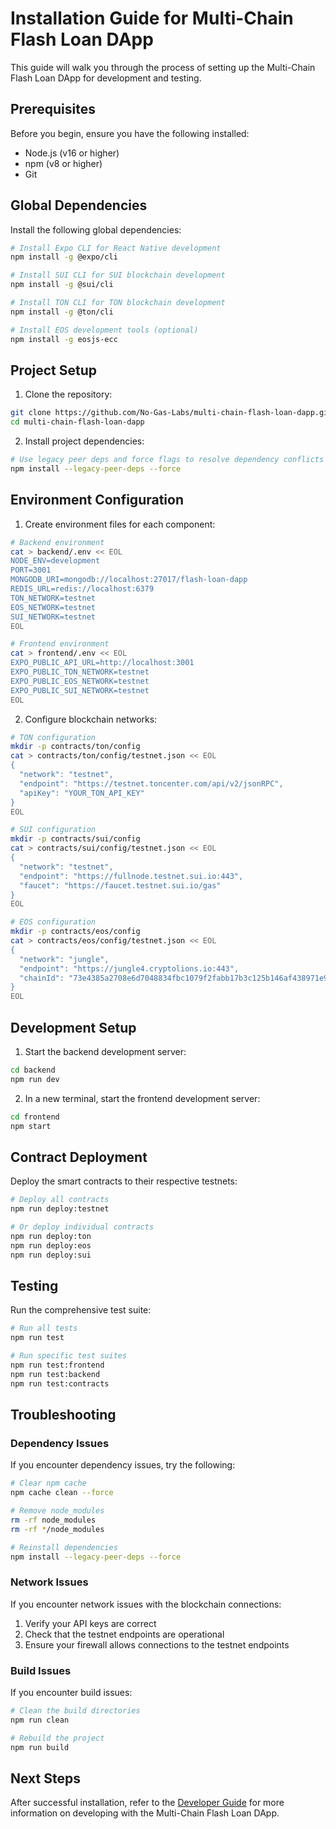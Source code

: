 # Installation Guide for Multi-Chain Flash Loan DApp

This guide will walk you through the process of setting up the Multi-Chain Flash Loan DApp for development and testing.

## Prerequisites

Before you begin, ensure you have the following installed:

- Node.js (v16 or higher)
- npm (v8 or higher)
- Git

## Global Dependencies

Install the following global dependencies:

```bash
# Install Expo CLI for React Native development
npm install -g @expo/cli

# Install SUI CLI for SUI blockchain development
npm install -g @sui/cli

# Install TON CLI for TON blockchain development
npm install -g @ton/cli

# Install EOS development tools (optional)
npm install -g eosjs-ecc
```

## Project Setup

1. Clone the repository:

```bash
git clone https://github.com/No-Gas-Labs/multi-chain-flash-loan-dapp.git
cd multi-chain-flash-loan-dapp
```

2. Install project dependencies:

```bash
# Use legacy peer deps and force flags to resolve dependency conflicts
npm install --legacy-peer-deps --force
```

## Environment Configuration

1. Create environment files for each component:

```bash
# Backend environment
cat > backend/.env << EOL
NODE_ENV=development
PORT=3001
MONGODB_URI=mongodb://localhost:27017/flash-loan-dapp
REDIS_URL=redis://localhost:6379
TON_NETWORK=testnet
EOS_NETWORK=testnet
SUI_NETWORK=testnet
EOL

# Frontend environment
cat > frontend/.env << EOL
EXPO_PUBLIC_API_URL=http://localhost:3001
EXPO_PUBLIC_TON_NETWORK=testnet
EXPO_PUBLIC_EOS_NETWORK=testnet
EXPO_PUBLIC_SUI_NETWORK=testnet
EOL
```

2. Configure blockchain networks:

```bash
# TON configuration
mkdir -p contracts/ton/config
cat > contracts/ton/config/testnet.json << EOL
{
  "network": "testnet",
  "endpoint": "https://testnet.toncenter.com/api/v2/jsonRPC",
  "apiKey": "YOUR_TON_API_KEY"
}
EOL

# SUI configuration
mkdir -p contracts/sui/config
cat > contracts/sui/config/testnet.json << EOL
{
  "network": "testnet",
  "endpoint": "https://fullnode.testnet.sui.io:443",
  "faucet": "https://faucet.testnet.sui.io/gas"
}
EOL

# EOS configuration
mkdir -p contracts/eos/config
cat > contracts/eos/config/testnet.json << EOL
{
  "network": "jungle",
  "endpoint": "https://jungle4.cryptolions.io:443",
  "chainId": "73e4385a2708e6d7048834fbc1079f2fabb17b3c125b146af438971e90716c4d"
}
EOL
```

## Development Setup

1. Start the backend development server:

```bash
cd backend
npm run dev
```

2. In a new terminal, start the frontend development server:

```bash
cd frontend
npm start
```

## Contract Deployment

Deploy the smart contracts to their respective testnets:

```bash
# Deploy all contracts
npm run deploy:testnet

# Or deploy individual contracts
npm run deploy:ton
npm run deploy:eos
npm run deploy:sui
```

## Testing

Run the comprehensive test suite:

```bash
# Run all tests
npm run test

# Run specific test suites
npm run test:frontend
npm run test:backend
npm run test:contracts
```

## Troubleshooting

### Dependency Issues

If you encounter dependency issues, try the following:

```bash
# Clear npm cache
npm cache clean --force

# Remove node_modules
rm -rf node_modules
rm -rf */node_modules

# Reinstall dependencies
npm install --legacy-peer-deps --force
```

### Network Issues

If you encounter network issues with the blockchain connections:

1. Verify your API keys are correct
2. Check that the testnet endpoints are operational
3. Ensure your firewall allows connections to the testnet endpoints

### Build Issues

If you encounter build issues:

```bash
# Clean the build directories
npm run clean

# Rebuild the project
npm run build
```

## Next Steps

After successful installation, refer to the [Developer Guide](docs/developer/guide.md) for more information on developing with the Multi-Chain Flash Loan DApp.